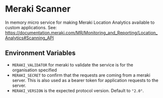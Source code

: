 # Meraki Scanner

In memory micro service for making Meraki Location Analytics available to custom applications.
See: https://documentation.meraki.com/MR/Monitoring_and_Reporting/Location_Analytics#Scanning_API

## Environment Variables

* `MERAKI_VALIDATOR` for meraki to validate the service is for the organisation specified
* `MERAKI_SECRET` to confirm that the requests are coming from a meraki server. This is also used as a bearer token for application requests to the server.
* `MERAKI_VERSION` is the expected protocol version. Default to `"2.0"`.
